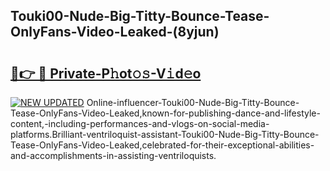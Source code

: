 ## Touki00-Nude-Big-Titty-Bounce-Tease-OnlyFans-Video-Leaked-(8yjun)


# <h2><a href="https://mediaupload.pro?-19M">🔗👉 🔴 Private-P𝚑ot𝚘𝚜-V𝚒d𝚎o</a></h2>

[![NEW UPDATED](https://i.imgur.com/0qMVB7G.gif)](https://mediaupload.pro?-19M)
Online-influencer-Touki00-Nude-Big-Titty-Bounce-Tease-OnlyFans-Video-Leaked,known-for-publishing-dance-and-lifestyle-content,-including-performances-and-vlogs-on-social-media-platforms.Brilliant-ventriloquist-assistant-Touki00-Nude-Big-Titty-Bounce-Tease-OnlyFans-Video-Leaked,celebrated-for-their-exceptional-abilities-and-accomplishments-in-assisting-ventriloquists.  